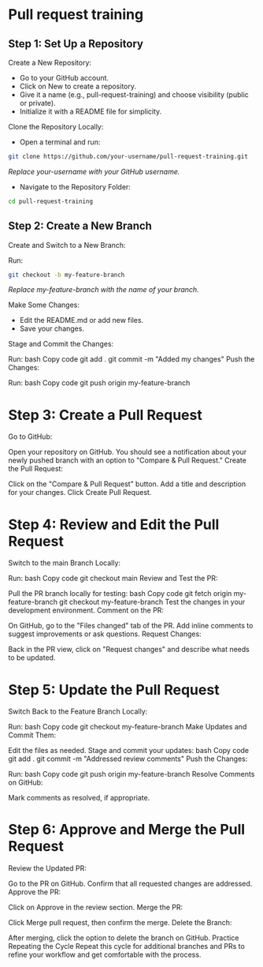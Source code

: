 # Pull request training

## Step 1: Set Up a Repository

Create a New Repository:

- Go to your GitHub account.
- Click on New to create a repository.
- Give it a name (e.g., pull-request-training) and choose visibility (public or private).
- Initialize it with a README file for simplicity.

Clone the Repository Locally:

- Open a terminal and run:

```bash
git clone https://github.com/your-username/pull-request-training.git
```

*Replace your-username with your GitHub username.*

- Navigate to the Repository Folder:

```bash
cd pull-request-training
```

## Step 2: Create a New Branch

Create and Switch to a New Branch:

Run:
```bash
git checkout -b my-feature-branch
```

*Replace my-feature-branch with the name of your branch.*

Make Some Changes:

- Edit the README.md or add new files.
- Save your changes.

Stage and Commit the Changes:

Run:
bash
Copy code
git add .
git commit -m "Added my changes"
Push the Changes:

Run:
bash
Copy code
git push origin my-feature-branch

# Step 3: Create a Pull Request

Go to GitHub:

Open your repository on GitHub.
You should see a notification about your newly pushed branch with an option to "Compare & Pull Request."
Create the Pull Request:

Click on the "Compare & Pull Request" button.
Add a title and description for your changes.
Click Create Pull Request.

# Step 4: Review and Edit the Pull Request

Switch to the main Branch Locally:

Run:
bash
Copy code
git checkout main
Review and Test the PR:

Pull the PR branch locally for testing:
bash
Copy code
git fetch origin my-feature-branch
git checkout my-feature-branch
Test the changes in your development environment.
Comment on the PR:

On GitHub, go to the "Files changed" tab of the PR.
Add inline comments to suggest improvements or ask questions.
Request Changes:

Back in the PR view, click on "Request changes" and describe what needs to be updated.

# Step 5: Update the Pull Request

Switch Back to the Feature Branch Locally:

Run:
bash
Copy code
git checkout my-feature-branch
Make Updates and Commit Them:

Edit the files as needed.
Stage and commit your updates:
bash
Copy code
git add .
git commit -m "Addressed review comments"
Push the Changes:

Run:
bash
Copy code
git push origin my-feature-branch
Resolve Comments on GitHub:

Mark comments as resolved, if appropriate.

# Step 6: Approve and Merge the Pull Request

Review the Updated PR:

Go to the PR on GitHub.
Confirm that all requested changes are addressed.
Approve the PR:

Click on Approve in the review section.
Merge the PR:

Click Merge pull request, then confirm the merge.
Delete the Branch:

After merging, click the option to delete the branch on GitHub.
Practice Repeating the Cycle
Repeat this cycle for additional branches and PRs to refine your workflow and get comfortable with the process.
